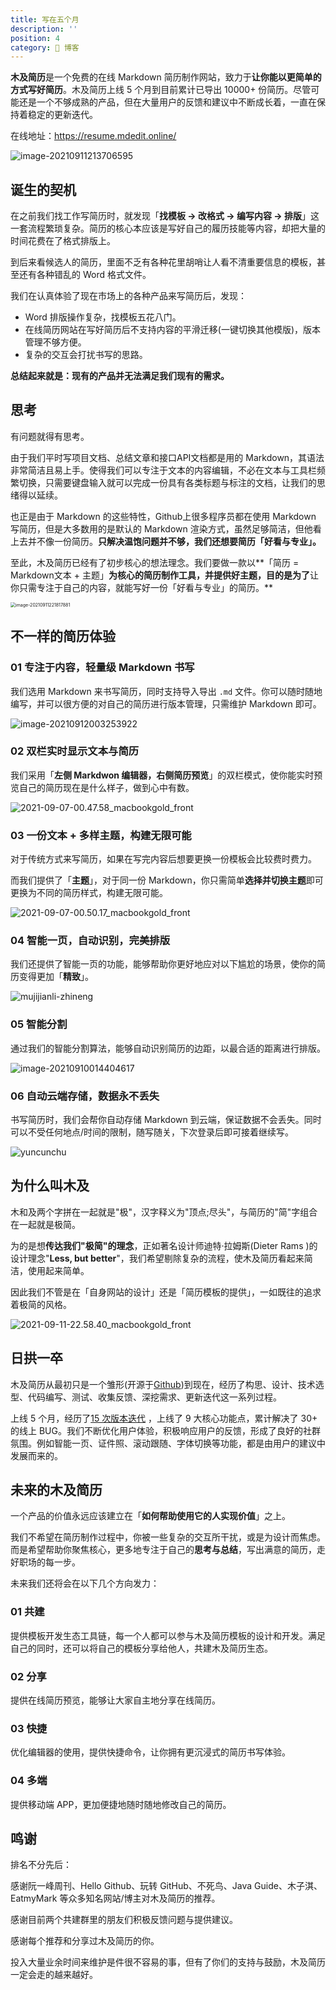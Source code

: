 ```yaml
---
title: 写在五个月
description: ''
position: 4
category: 🥞 博客
---
```


**木及简历**是一个免费的在线 Markdown 简历制作网站，致力于**让你能以更简单的方式写好简历**。木及简历上线 5 个月到目前累计已导出 10000+ 份简历。尽管可能还是一个不够成熟的产品，但在大量用户的反馈和建议中不断成长着，一直在保持着稳定的更新迭代。

在线地址：https://resume.mdedit.online/

![image-20210911213706595](https://s3.qiufeng.blue/blog/image-20210911213706595.png?)

## 诞生的契机

在之前我们找工作写简历时，就发现「**找模板 -> 改格式 -> 编写内容 -> 排版**」这一套流程繁琐复杂。简历的核心本应该是写好自己的履历技能等内容，却把大量的时间花费在了格式排版上。

到后来看候选人的简历，里面不乏有各种花里胡哨让人看不清重要信息的模板，甚至还有各种错乱的 Word 格式文件。

我们在认真体验了现在市场上的各种产品来写简历后，发现：

- Word 排版操作复杂，找模板五花八门。
- 在线简历网站在写好简历后不支持内容的平滑迁移(一键切换其他模版)，版本管理不够方便。
- 复杂的交互会打扰书写的思路。

**总结起来就是：现有的产品并无法满足我们现有的需求。**

## 思考

有问题就得有思考。

由于我们平时写项目文档、总结文章和接口API文档都是用的 Markdown，其语法非常简洁且易上手。使得我们可以专注于文本的内容编辑，不必在文本与工具栏频繁切换，只需要键盘输入就可以完成一份具有各类标题与标注的文档，让我们的思绪得以延续。

也正是由于 Markdown 的这些特性，Github上很多程序员都在使用 Markdown 写简历，但是大多数用的是默认的 Markdown 渲染方式，虽然足够简洁，但他看上去并不像一份简历。**只解决温饱问题并不够，我们还想要简历「好看与专业」。**

至此，木及简历已经有了初步核心的想法理念。我们要做一款以**「简历 = Markdown文本 + 主题」**为核心的简历制作工具，并提供好主题，目的是为了**让你只需专注于自己的内容，就能写好一份「好看与专业」的简历。**

<img src="https://s3.qiufeng.blue/blog/image-20210911221817881.png" alt="image-20210911221817881" style="zoom:50%;" />

## 不一样的简历体验

### 01 专注于内容，轻量级 Markdown 书写

我们选用 Markdown 来书写简历，同时支持导入导出 `.md` 文件。你可以随时随地编写，并可以很方便的对自己的简历进行版本管理，只需维护 Markdown 即可。

![image-20210912003253922](https://s3.qiufeng.blue/blog/image-20210912003253922.png)

### 02 双栏实时显示文本与简历

我们采用「**左侧 Markdwon 编辑器，右侧简历预览**」的双栏模式，使你能实时预览自己的简历现在是什么样子，做到心中有数。

![2021-09-07-00.47.58_macbookgold_front](https://s3.qiufeng.blue/blog/2021-09-07-00.47.58_macbookgold_front.png)

### 03 一份文本 + 多样主题，构建无限可能

对于传统方式来写简历，如果在写完内容后想要更换一份模板会比较费时费力。

而我们提供了「**主题**」，对于同一份 Markdown，你只需简单**选择并切换主题**即可更换为不同的简历样式，构建无限可能。

![2021-09-07-00.50.17_macbookgold_front](https://s3.qiufeng.blue/blog/2021-09-07-00.50.17_macbookgold_front.png)

### 04 智能一页，自动识别，完美排版

我们还提供了智能一页的功能，能够帮助你更好地应对以下尴尬的场景，使你的简历变得更加「**精致**」。

![mujijianli-zhineng](https://s3.qiufeng.blue/blog/mujijianli-zhineng.jpg)

### 05 智能分割

通过我们的智能分割算法，能够自动识别简历的边距，以最合适的距离进行排版。

![image-20210910014404617](https://s3.qiufeng.blue/blog/image-20210910014404617.png)

### 06 自动云端存储，数据永不丢失

书写简历时，我们会帮你自动存储 Markdown 到云端，保证数据不会丢失。同时可以不受任何地点/时间的限制，随写随关，下次登录后即可接着继续写。

![yuncunchu](https://s3.qiufeng.blue/blog/yuncunchu.jpg)

## 为什么叫木及

木和及两个字拼在一起就是"极"，汉字释义为"顶点;尽头"，与简历的"简"字组合在一起就是极简。

为的是想**传达我们"极简"的理念**，正如著名设计师迪特·拉姆斯(Dieter Rams )的设计理念"**Less, but better**"，我们希望剔除复杂的流程，使木及简历看起来简洁，使用起来简单。

因此我们不管是在「自身网站的设计」还是「简历模板的提供」，一如既往的追求着极简的风格。

![2021-09-11-22.58.40_macbookgold_front](https://s3.qiufeng.blue/blog/2021-09-11-22.58.40_macbookgold_front.png)

## 日拱一卒

木及简历从最初只是一个雏形(开源于[Github](https://github.com/hua1995116/react-resume-site))到现在，经历了构思、设计、技术选型、代码编写、测试、收集反馈、深挖需求、更新迭代这一系列过程。

上线 5 个月，经历了[15 次版本迭代](https://resume.mdedit.online/changelog/) ，上线了 9 大核心功能点，累计解决了 30+ 的线上 BUG。我们不断优化用户体验，积极响应用户的反馈，形成了良好的社群氛围。例如智能一页、证件照、滚动跟随、字体切换等功能，都是由用户的建议中发展而来的。

## 未来的木及简历

一个产品的价值永远应该建立在「**如何帮助使用它的人实现价值**」之上。

我们不希望在简历制作过程中，你被一些复杂的交互所干扰，或是为设计而焦虑。而是希望帮助你聚焦核心，更多地专注于自己的**思考与总结**，写出满意的简历，走好职场的每一步。

未来我们还将会在以下几个方向发力：

### 01 共建

提供模板开发生态工具链，每一个人都可以参与木及简历模板的设计和开发。满足自己的同时，还可以将自己的模板分享给他人，共建木及简历生态。

### 02 分享

提供在线简历预览，能够让大家自主地分享在线简历。

### 03 快捷

优化编辑器的使用，提供快捷命令，让你拥有更沉浸式的简历书写体验。

### 04 多端

提供移动端 APP，更加便捷地随时随地修改自己的简历。

## 鸣谢

排名不分先后：

感谢阮一峰周刊、Hello Github、玩转 GitHub、不死鸟、Java Guide、木子淇、EatmyMark 等众多知名网站/博主对木及简历的推荐。

感谢目前两个共建群里的朋友们积极反馈问题与提供建议。

感谢每个推荐和分享过木及简历的你。

投入大量业余时间来维护是件很不容易的事，但有了你们的支持与鼓励，木及简历一定会走的越来越好。

